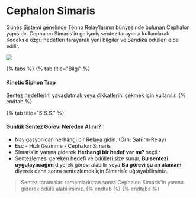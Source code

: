 # Cephalon Simaris

Güneş Sistemi genelinde Tenno Relay’larının bünyesinde bulunan Cephalon yapısıdır. Cephalon Simaris’in gelişmiş sentez tarayıcısı kullanılarak Kodeks’e özgü hedefleri tarayarak yeni bilgiler ve Sendika ödülleri elde edilir.

![](https://lh3.googleusercontent.com/V35YZz_wIa9L3WigWUjRmDR5vmY2Zpe4y3dsm6fJ351wNDy4h70YiIebERt0kZ6BDoLHa8B65clD0wmKDNk=w1878-h969-rw-no)

{% tabs %}
{% tab title="Bilgi" %}
#### Kinetic Siphon Trap

Sentez hedeflerini yavaşlatmak veya dikkatlerini çekmek için kullanılır.
{% endtab %}

{% tab title="S.S.S." %}
#### Günlük Sentez Görevi Nereden Alınır? <a id="g&#xFC;nl&#xFC;k-sentez-g&#xF6;revi-nereden-al&#x131;n&#x131;r"></a>

* Navigasyon’dan herhangi bir Relaya gidin. \(Örn: Satürn-Relay\)
* Esc - Hızlı Gezinme - Cephalon Simaris
* Simaris’in yanına giderek **Herhangi bir hedef var mı?** seçilir
* Sentezlemesi gereken hedefi ve ödülleri size sunar, **Bu sentezi uygulayacağım** diyerek görevi alabilir veya **Bu görevi şu an alamam** diyerek daha sonra sentezlemek için Simaris’e uğrayabilirsiniz.

> Sentez taramaları tamamladıktan sonra Cephalon Simaris’in yanına giderek ödülü alabilirsiniz.
{% endtab %}
{% endtabs %}

